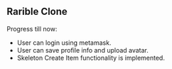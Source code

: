## Rarible Clone

Progress till now:

- User can login using metamask.
- User can save profile info and upload avatar.
- Skeleton Create Item functionality is implemented.